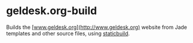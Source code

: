 # geldesk.org-build

Builds the [www.geldesk.org](http://www.geldesk.org) website from Jade 
templates and other source files, using 
[staticbuild](https://www.npmjs.com/package/staticbuild).
